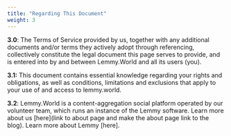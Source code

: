 ```yaml
---
title: "Regarding This Document"
weight: 3
---
```



**3\.0**: The Terms of Service provided by us, together with any additional documents and/or terms they actively adopt through referencing, collectively constitute the legal document this page serves to provide, and is entered into by and between Lemmy.World and all its users (you).

**3\.1:** This document contains essential knowledge regarding your rights and obligations, as well as conditions, limitations and exclusions that apply to your use of and access to lemmy.world.

**3\.2**: Lemmy.World is a content-aggregation social platform operated by our volunteer team, which runs an instance of the Lemmy software. Learn more about us \[here\](link to about page and make the about page link to the blog). Learn more about Lemmy \[here\].

